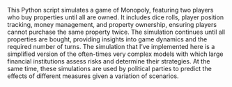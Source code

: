 This Python script simulates a game of Monopoly, featuring two players who buy properties until all are owned. It includes dice rolls, player position tracking, money management, and property ownership, ensuring players cannot purchase the same property twice. The simulation continues until all properties are bought, providing insights into game dynamics and the required number of turns.
The simulation that I’ve implemented here is a simplified version of the often-times very complex models with which large financial institutions assess risks and determine their strategies. At the same time, these simulations are used by political parties to predict the effects of different measures given a variation of scenarios.

